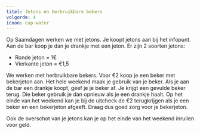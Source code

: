 ```yaml
---
titel: Jetons en herbruikbare bekers
volgorde: 4
icoon: cup-water
---
```


Op Saamdagen werken we met jetons. Je koopt jetons aan bij het infopunt. Aan de bar koop je dan je drankje met een jeton. Er zijn 2 soorten jetons:

- Ronde jeton = 1€
- Vierkante jeton = €1,5  

We werken met herbruikbare bekers. Voor €2 koop je een beker met bekerjeton aan. Het hele weekend maak je gebruik van je beker. Als je aan de bar een drankje koopt, geef je je beker af. Je krijgt een gevulde beker terug. Die beker gebruik je dan opnieuw als je een drankje haalt. Op het einde van het weekend kan je bij de uitcheck de €2 terugkrijgen als je een beker en een bekerjeton afgeeft. Draag dus goed zorg voor je bekerjeton.  

Ook de overschot van je jetons kan je op het einde van het weekend inruilen voor geld.  
